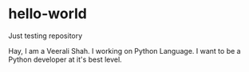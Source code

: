 # hello-world
Just testing repository

Hay,
I am a Veerali Shah.
I working on Python Language.
I want to be a Python developer at it's best level.

